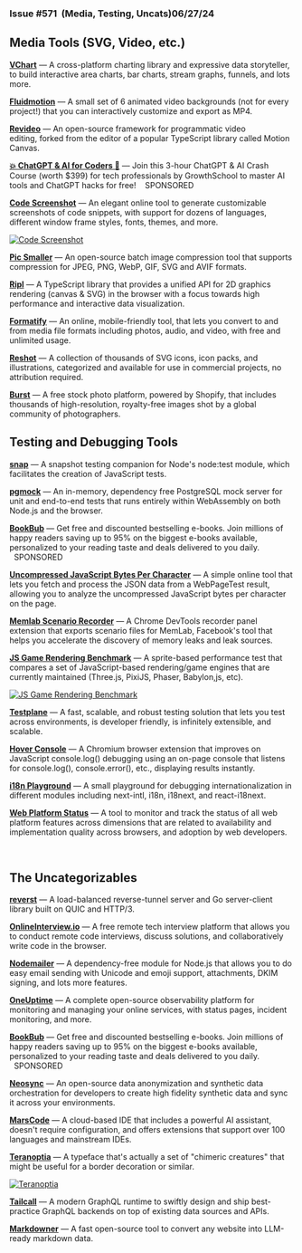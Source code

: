                 

### Issue #571  (Media, Testing, Uncats)06/27/24

  

Media Tools (SVG, Video, etc.)
------------------------------

[**VChart**](https://github.com/VisActor/VChart) — A cross-platform charting library and expressive data storyteller, to build interactive area charts, bar charts, stream graphs, funnels, and lots more.  
  
[**Fluidmotion**](https://fluidmotion.app/) — A small set of 6 animated video backgrounds (not for every project!) that you can interactively customize and export as MP4.  
  
[**Revideo**](https://github.com/redotvideo/revideo) — An open-source framework for programmatic video editing, forked from the editor of a popular TypeScript library called Motion Canvas.  
  
[**💥 ChatGPT & AI for Coders 🤯**](https://web.growthschool.io/WWE1) — Join this 3-hour ChatGPT & AI Crash Course (worth $399) for tech professionals by GrowthSchool to master AI tools and ChatGPT hacks for free!    SPONSORED   
  
[**Code Screenshot**](https://cs.vkrsi.com/) — An elegant online tool to generate customizable screenshots of code snippets, with support for dozens of languages, different window frame styles, fonts, themes, and more.

[![Code Screenshot](https://mcusercontent.com/ea228d7061e8bbfa8639666ad/images/a17d4b38-c503-1f37-b530-675c40df742c.png)](https://cs.vkrsi.com/)

  
[**Pic Smaller**](https://picsmaller.com/) — An open-source batch image compression tool that supports  compression for JPEG, PNG, WebP, GIF, SVG and AVIF formats.  
  
[**Ripl**](https://github.com/andrewcourtice/ripl) — A TypeScript library that provides a unified API for 2D graphics rendering (canvas & SVG) in the browser with a focus towards high performance and interactive data visualization.  
  
[**Formatify**](https://formatify.pages.dev/) — An online, mobile-friendly tool, that lets you convert to and from media file formats including photos, audio, and video, with free and unlimited usage.  
  
[**Reshot**](https://www.reshot.com/) — A collection of thousands of SVG icons, icon packs, and illustrations, categorized and available for use in commercial projects, no attribution required.  
  
[**Burst**](https://www.shopify.com/stock-photos) — A free stock photo platform, powered by Shopify, that includes thousands of high-resolution, royalty-free images shot by a global community of photographers.

Testing and Debugging Tools
---------------------------

[**snap**](https://github.com/mcollina/snap) — A snapshot testing companion for Node's node:test module, which facilitates the creation of JavaScript tests.  
  
[**pgmock**](https://github.com/stack-auth/pgmock) — An in-memory, dependency free PostgreSQL mock server for unit and end-to-end tests that runs entirely within WebAssembly on both Node.js and the browser.  
  
[**BookBub**](https://sparklp.co/p/e2c857683c) — Get free and discounted bestselling e-books. Join millions of happy readers saving up to 95% on the biggest e-books available, personalized to your reading taste and deals delivered to you daily.   SPONSORED   
  
[**Uncompressed JavaScript Bytes Per Character**](https://javascript-bytes-per-character.glitch.me/) — A simple online tool that lets you fetch and process the JSON data from a WebPageTest result, allowing you to analyze the uncompressed JavaScript bytes per character on the page.  
  
[**Memlab Scenario Recorder**](https://chromewebstore.google.com/detail/memlab-scenario-recorder/dnehiapiolfklogiehkgmnelacdafhel) — A Chrome DevTools recorder panel extension that exports scenario files for MemLab, Facebook's tool that helps you accelerate the discovery of memory leaks and leak sources.  
  
[**JS Game Rendering Benchmark**](https://github.com/Shirajuki/js-game-rendering-benchmark) — A sprite-based performance test that compares a set of JavaScript-based rendering/game engines that are currently maintained (Three.js, PixiJS, Phaser, Babylon,js, etc).

[![JS Game Rendering Benchmark](https://mcusercontent.com/ea228d7061e8bbfa8639666ad/images/9b8b8b10-825f-ac3e-8921-2b2f7599b4d0.png)](https://github.com/Shirajuki/js-game-rendering-benchmark)

  
[**Testplane**](https://github.com/gemini-testing/testplane) — A fast, scalable, and robust testing solution that lets you test across environments, is developer friendly, is infinitely extensible, and scalable.  
  
[**Hover Console**](https://hoverconsole.com/) — A Chromium browser extension that improves on JavaScript console.log() debugging using an on-page console that listens for console.log(), console.error(), etc., displaying results instantly.  
  
[**i18n Playground**](https://i18n-playground.com/) — A small playground for debugging internationalization in different modules including next-intl, i18n, i18next, and react-i18next.  
  
[**Web Platform Status**](https://webstatus.dev/) — A tool to monitor and track the status of all web platform features across dimensions that are related to availability and implementation quality across browsers, and adoption by web developers.

  
 

The Uncateg­orizables
---------------------

[**reverst**](https://github.com/flipt-io/reverst) — A load-balanced reverse-tunnel server and Go server-client library built on QUIC and HTTP/3.  
  
[**OnlineInterview.io**](https://onlineinterview.io/) — A free remote tech interview platform that allows you to conduct remote code interviews, discuss solutions, and collaboratively write code in the browser.  
  
[**Nodemailer**](https://nodemailer.com/) — A dependency-free module for Node.js that allows you to do easy email sending with Unicode and emoji support, attachments, DKIM signing, and lots more features.  
  
[**OneUptime**](https://oneuptime.com/) — A complete open-source observability platform for monitoring and managing your online services, with status pages, incident monitoring, and more.  
  
[**BookBub**](https://sparklp.co/p/e2c857683c) — Get free and discounted bestselling e-books. Join millions of happy readers saving up to 95% on the biggest e-books available, personalized to your reading taste and deals delivered to you daily.   SPONSORED   
  
[**Neosync**](https://www.neosync.dev/) — An open-source data anonymization and synthetic data orchestration for developers to create high fidelity synthetic data and sync it across your environments.  
  
[**MarsCode**](https://www.marscode.com/) — A cloud-based IDE that includes a powerful AI assistant, doesn't require configuration, and offers extensions that support over 100 languages and mainstream IDEs.  
  
[**Teranoptia**](https://www.tunera.xyz/fonts/teranoptia/) — A typeface that's actually a set of "chimeric creatures" that might be useful for a border decoration or similar.

[![Teranoptia](https://mcusercontent.com/ea228d7061e8bbfa8639666ad/images/c09cda7f-552d-eff1-6c39-6005d5ca3cec.png)](https://www.tunera.xyz/fonts/teranoptia/)

  
[**Tailcall**](https://tailcall.run/) — A modern GraphQL runtime to swiftly design and ship best-practice GraphQL backends on top of existing data sources and APIs.  
  
[**Markdowner**](https://md.dhr.wtf/) — A fast open-source tool to convert any website into LLM-ready markdown data.